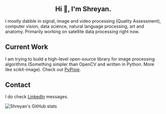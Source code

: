<h2 align="center">Hi 👋, I'm Shreyan.</h1>

I mostly dabble in signal, image and video processing (Quality Assessment), computer vision, data science, natural language processing, art and anatomy. 
Primarily working on satellite data processing right now. 

## Current Work
I am trying to build a high-level open-source library for image processing algorithms (Something simpler than OpenCV and written in Python. More like scikit-image). Check out [PyPixie](https://www.github.com/pneycho/pypixie).

## Contact
I do check [LinkedIn](https://www.linkedin.com/in/shreyansanyal/) messages.

![Shreyan's GitHub stats](https://github-readme-stats.vercel.app/api?username=pneycho&show_icons=true&theme=tokyonight)


